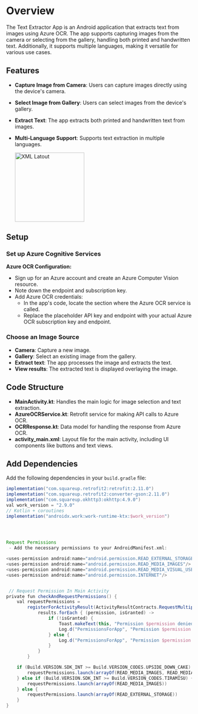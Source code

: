 # **Overview**
The Text Extractor App is an Android application that extracts text from images using Azure OCR. The app supports capturing images from the camera or selecting from the gallery, handling both printed and handwritten text. Additionally, it supports multiple languages, making it versatile for various use cases.

## **Features**
- **Capture Image from Camera**: Users can capture images directly using the device's camera.
- **Select Image from Gallery**: Users can select images from the device's gallery.
- **Extract Text**: The app extracts both printed and handwritten text from images.
- **Multi-Language Support**: Supports text extraction in multiple languages.

   <img width="188" alt="XML Latout" src="https://github.com/user-attachments/assets/9b41a94b-d871-4a0e-ae71-4ab32456964e">

## **Setup**
### **Set up Azure Cognitive Services**
**Azure OCR Configuration:**
- Sign up for an Azure account and create an Azure Computer Vision resource.
- Note down the endpoint and subscription key.
- Add Azure OCR credentials:
  - In the app's code, locate the section where the Azure OCR service is called.
  - Replace the placeholder API key and endpoint with your actual Azure OCR subscription key and endpoint.

### **Choose an Image Source**
- **Camera**: Capture a new image.
- **Gallery**: Select an existing image from the gallery.
- **Extract text**: The app processes the image and extracts the text.
- **View results**: The extracted text is displayed overlaying the image.

## **Code Structure**
- **MainActivity.kt**: Handles the main logic for image selection and text extraction.
- **AzureOCRService.kt**: Retrofit service for making API calls to Azure OCR.
- **OCRResponse.kt**: Data model for handling the response from Azure OCR.
- **activity_main.xml**: Layout file for the main activity, including UI components like buttons and text views.	

## **Add Dependencies**
Add the following dependencies in your `build.gradle` file:

```groovy
implementation("com.squareup.retrofit2:retrofit:2.11.0")
implementation("com.squareup.retrofit2:converter-gson:2.11.0")
implementation("com.squareup.okhttp3:okhttp:4.9.0")
val work_version = "2.9.0"
// Kotlin + coroutines
implementation("androidx.work:work-runtime-ktx:$work_version")


   

Request Permissions
 - Add the necessary permissions to your AndroidManifest.xml:

<uses-permission android:name="android.permission.READ_EXTERNAL_STORAGE"/>
<uses-permission android:name="android.permission.READ_MEDIA_IMAGES"/>
<uses-permission android:name="android.permission.READ_MEDIA_VISUAL_USER_SELECTED"/>
<uses-permission android:name="android.permission.INTERNET"/>


 // Request Permission In Main Activity
private fun checkAndRequestPermissions() {
    val requestPermissions =
        registerForActivityResult(ActivityResultContracts.RequestMultiplePermissions()) { results ->
            results.forEach { (permission, isGranted) ->
                if (!isGranted) {
                    Toast.makeText(this, "Permission $permission denied", Toast.LENGTH_SHORT).show()
                    Log.d("PermissionsForApp", "Permission $permission denied")
                } else {
                    Log.d("PermissionsForApp", "Permission $permission granted")
                }
            }
        }

    if (Build.VERSION.SDK_INT >= Build.VERSION_CODES.UPSIDE_DOWN_CAKE) {
        requestPermissions.launch(arrayOf(READ_MEDIA_IMAGES, READ_MEDIA_VISUAL_USER_SELECTED))
    } else if (Build.VERSION.SDK_INT >= Build.VERSION_CODES.TIRAMISU) {
        requestPermissions.launch(arrayOf(READ_MEDIA_IMAGES))
    } else {
        requestPermissions.launch(arrayOf(READ_EXTERNAL_STORAGE))
    }
}



   
